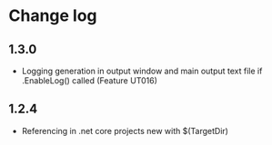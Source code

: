 # Change log

## 1.3.0

- Logging generation in output window and main output text file if .EnableLog() called (Feature UT016)

## 1.2.4

- Referencing in .net core projects new with $(TargetDir)